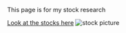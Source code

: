 <html>   
   <body>                                                                                                                                                 
   <p>This page is for my stock research</p>
   <a href="https://http://www.investorguide.com/">Look at the stocks here</a>
   <img src="http://www.arkphire.com/wp-content/uploads/2014/06/slide-example-1.jpg" alt="stock picture"width "50" height "60">
    </body>  
 </html>         


